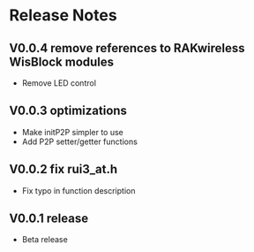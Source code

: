 # Release Notes

## V0.0.4 remove references to RAKwireless WisBlock modules
- Remove LED control

## V0.0.3 optimizations
- Make initP2P simpler to use
- Add P2P setter/getter functions

## V0.0.2 fix rui3_at.h
- Fix typo in function description

## V0.0.1 release
- Beta release